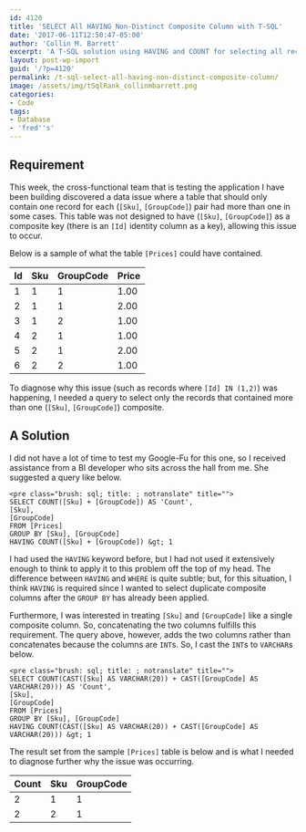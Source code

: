 ```yaml
---
id: 4120
title: 'SELECT All HAVING Non-Distinct Composite Column with T-SQL'
date: '2017-06-11T12:50:47-05:00'
author: 'Collin M. Barrett'
excerpt: 'A T-SQL solution using HAVING and COUNT for selecting all records with a non-distinct composite column.'
layout: post-wp-import
guid: '/?p=4120'
permalink: /t-sql-select-all-having-non-distinct-composite-column/
image: /assets/img/tSqlRank_collinmbarrett.png
categories:
- Code
tags:
- Database
- 'fred''s'
---
```


## Requirement

This week, the cross-functional team that is testing the application I have been building discovered a data issue where
a table that should only contain one record for each (`[Sku]`, `[GroupCode]`) pair had more than one in some cases. This
table was not designed to have (`[Sku]`, `[GroupCode]`) as a composite key (there is an `[Id]` identity column as a
key), allowing this issue to occur.

Below is a sample of what the table `[Prices]` could have contained.

| Id | Sku | GroupCode | Price |
|---|---|---|---|
| 1 | 1 | 1 | 1.00 |
| 2 | 1 | 1 | 2.00 |
| 3 | 1 | 2 | 1.00 |
| 4 | 2 | 1 | 1.00 |
| 5 | 2 | 1 | 2.00 |
| 6 | 2 | 2 | 1.00 |

To diagnose why this issue (such as records where `[Id] IN (1,2)`) was happening, I needed a query to select only the
records that contained more than one (`[Sku]`, `[GroupCode]`) composite.

## A Solution

I did not have a lot of time to test my Google-Fu for this one, so I received assistance from a BI developer who sits
across the hall from me. She suggested a query like below.

```
<pre class="brush: sql; title: ; notranslate" title="">
SELECT COUNT([Sku] + [GroupCode]) AS 'Count',
[Sku],
[GroupCode]
FROM [Prices]
GROUP BY [Sku], [GroupCode]
HAVING COUNT([Sku] + [GroupCode]) &gt; 1
```

I had used the `HAVING` keyword before, but I had not used it extensively enough to think to apply it to this problem off the top of my head. The difference between `HAVING` and `WHERE` is quite subtle; but, for this situation, I think `HAVING` is required since I wanted to select duplicate composite columns after the `GROUP BY` has already been applied.

Furthermore, I was interested in treating `[Sku]` and `[GroupCode]` like a single composite column. So, concatenating the two columns fulfills this requirement. The query above, however, adds the two columns rather than concatenates because the columns are `INT`s. So, I cast the `INT`s to `VARCHAR`s below.

```
<pre class="brush: sql; title: ; notranslate" title="">
SELECT COUNT(CAST([Sku] AS VARCHAR(20)) + CAST([GroupCode] AS VARCHAR(20))) AS 'Count',
[Sku],
[GroupCode]
FROM [Prices]
GROUP BY [Sku], [GroupCode]
HAVING COUNT(CAST([Sku] AS VARCHAR(20)) + CAST([GroupCode] AS VARCHAR(20))) &gt; 1
```

The result set from the sample `[Prices]` table is below and is what I needed to diagnose further why the issue was occurring.

| Count | Sku | GroupCode |
|---|---|---|
| 2 | 1 | 1 |
| 2 | 2 | 1 |
